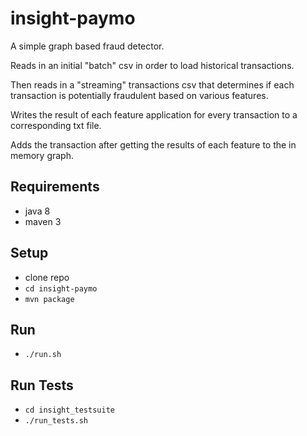 # insight-paymo

A simple graph based fraud detector.

Reads in an initial "batch" csv in order to load historical transactions. 

Then reads in a "streaming" transactions csv that determines if 
each transaction is potentially fraudulent based on various features.

Writes the result of each feature application for every transaction to a corresponding txt file.

Adds the transaction after getting the results of each feature to the in memory graph.

## Requirements
- java 8
- maven 3

## Setup
- clone repo
- `cd insight-paymo`
- `mvn package`

## Run
- `./run.sh`

## Run Tests
- `cd insight_testsuite`
- `./run_tests.sh`
